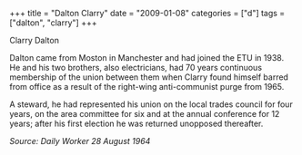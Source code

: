 +++
title = "Dalton Clarry"
date = "2009-01-08"
categories = ["d"]
tags = ["dalton", "clarry"]
+++

Clarry Dalton

Dalton came from Moston in Manchester and had joined the ETU in 1938. He and his two brothers, also electricians, had 70 years continuous membership of the union between them when Clarry found himself barred from office as a result of the right-wing anti-communist purge from 1965.

A steward, he had represented his union on the local trades council for four years, on the area committee for six and at the annual conference for 12 years; after his first election he was returned unopposed thereafter.

_Source: Daily Worker_ _28 August 1964_
